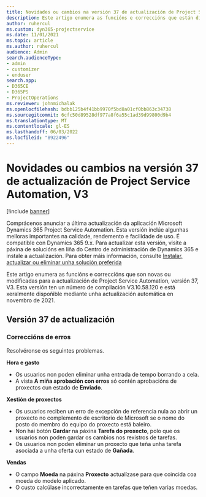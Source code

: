 ```yaml
---
title: Novidades ou cambios na versión 37 de actualización de Project Service Automation, V3
description: Este artigo enumera as funcións e correccións que están dispoñibles en Microsoft Dynamics 365 Project Service Automation Actualizar a versión 37, V3.
author: ruhercul
ms.custom: dyn365-projectservice
ms.date: 11/01/2021
ms.topic: article
ms.author: ruhercul
audience: Admin
search.audienceType:
- admin
- customizer
- enduser
search.app:
- D365CE
- D365PS
- ProjectOperations
ms.reviewer: johnmichalak
ms.openlocfilehash: bdbb125b4f41bb9970f5bd8a01cf0bb863c34738
ms.sourcegitcommit: 6cfc50d89528df977a8f6a55c1ad39d99800d9b4
ms.translationtype: MT
ms.contentlocale: gl-ES
ms.lasthandoff: 06/03/2022
ms.locfileid: "8922496"
---
```

# <a name="whats-new-or-changed-in-project-service-automation-update-release-37-v3"></a>Novidades ou cambios na versión 37 de actualización de Project Service Automation, V3

[!include [banner](../includes/psa-now-project-operations.md)]

Comprácenos anunciar a última actualización da aplicación Microsoft Dynamics 365 Project Service Automation. Esta versión inclúe algunhas melloras importantes na calidade, rendemento e facilidade de uso. É compatible con Dynamics 365 9.x. Para actualizar esta versión, visite a páxina de solucións en liña do Centro de administración de Dynamics 365 e instale a actualización. Para obter máis información, consulte [Instalar, actualizar ou eliminar unha solución preferida](/power-platform/admin/install-remove-preferred-solution)

Este artigo enumera as funcións e correccións que son novas ou modificadas para a actualización de Project Service Automation, versión 37, V3. Esta versión ten un número de compilación V3.10.58.120 e está xeralmente dispoñible mediante unha actualización automática en novembro de 2021.

## <a name="update-release-37"></a>Versión 37 de actualización

### <a name="bug-fixes"></a>Correccións de erros

Resolvéronse os seguintes problemas.

**Hora e gasto**
- Os usuarios non poden eliminar unha entrada de tempo borrando a cela.
- A vista **A miña aprobación con erros** só contén aprobacións de proxectos cun estado de **Enviado**.

**Xestión de proxectos**
- Os usuarios reciben un erro de excepción de referencia nula ao abrir un proxecto no complemento de escritorio de Microsoft se o nome do posto do membro do equipo do proxecto está baleiro.
- Non hai botón **Gardar** na páxina **Tarefa do proxecto**, polo que os usuarios non poden gardar os cambios nos rexistros de tarefas.
- Os usuarios non poden eliminar un proxecto que teña unha tarefa asociada a unha oferta cun estado de **Gañada**.

**Vendas**
- O campo **Moeda** na páxina **Proxecto** actualízase para que coincida coa moeda do modelo aplicado.
- O custo calcúlase incorrectamente en tarefas que teñen varias moedas.
